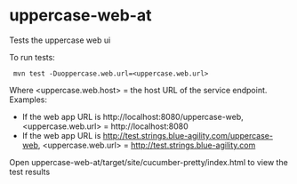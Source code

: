 # uppercase-web-at
Tests the uppercase web ui

To run tests:

     mvn test -Duoppercase.web.url=<uppercase.web.url>

Where <uppercase.web.host> = the host URL of the service endpoint.  Examples:

* If the web app URL is http://localhost:8080/uppercase-web, <uppercase.web.url> = http://localhost:8080
* If the web app URL is http://test.strings.blue-agility.com/uppercase-web, <uppercase.web.url> = http://test.strings.blue-agility.com

Open uppercase-web-at/target/site/cucumber-pretty/index.html to view the test results
